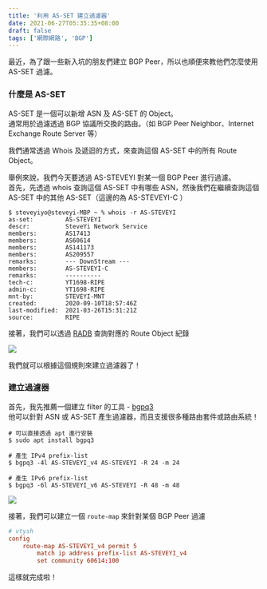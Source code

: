```yaml
---
title: '利用 AS-SET 建立過濾器'
date: 2021-06-27T05:35:35+08:00
draft: false
tags: ['網際網路', 'BGP']
---
```


最近，為了跟一些新入坑的朋友們建立 BGP Peer，所以也順便來教他們怎麼使用 AS-SET 過濾。

### 什麼是 AS-SET

AS-SET 是一個可以新增 ASN 及 AS-SET 的 Object。  
通常用於過濾透過 BGP 協議所交換的路由。（如 BGP Peer Neighbor、Internet Exchange Route Server 等）

我們通常透過 Whois 及遞迴的方式，來查詢這個 AS-SET 中的所有 Route Object。

舉例來說，我們今天要透過 AS-STEVEYI 對某一個 BGP Peer 進行過濾。  
首先，先透過 whois 查詢這個 AS-SET 中有哪些 ASN，然後我們在繼續查詢這個 AS-SET 中的其他 AS-SET（這邊的為 AS-STEVEYI-C ）

```command
$ steveyiyo@steveyi-MBP ~ % whois -r AS-STEVEYI
as-set:         AS-STEVEYI
descr:          SteveYi Network Service
members:        AS17413
members:        AS60614
members:        AS141173
members:        AS209557
remarks:        --- DownStream ---
members:        AS-STEVEYI-C
remarks:        ----------
tech-c:         YT1698-RIPE
admin-c:        YT1698-RIPE
mnt-by:         STEVEYI-MNT
created:        2020-09-10T18:57:46Z
last-modified:  2021-03-26T15:31:21Z
source:         RIPE
```

接著，我們可以透過 [RADB](https://www.radb.net/) 查詢對應的 Route Object 紀錄

![](https://static.yiy.tw/media/blog/1624742087.png)

我們就可以根據這個規則來建立過濾器了！

### 建立過濾器

首先，我先推薦一個建立 filter 的工具 - [bgpq3](https://github.com/snar/bgpq3)  
他可以針對 ASN 或 AS-SET 產生過濾器，而且支援很多種路由套件或路由系統！

```
# 可以直接透過 apt 進行安裝
$ sudo apt install bgpq3
```

```
# 產生 IPv4 prefix-list
$ bgpq3 -4l AS-STEVEYI_v4 AS-STEVEYI -R 24 -m 24

# 產生 IPv6 prefix-list
$ bgpq3 -6l AS-STEVEYI_v6 AS-STEVEYI -R 48 -m 48
```

![](https://static.yiy.tw/media/blog/1624742917.png)

接著，我們可以建立一個 `route-map` 來針對某個 BGP Peer 過濾

```conf
# vtysh
config
    route-map AS-STEVEYI_v4 permit 5
        match ip address prefix-list AS-STEVEYI_v4
        set community 60614:100
```

這樣就完成啦！